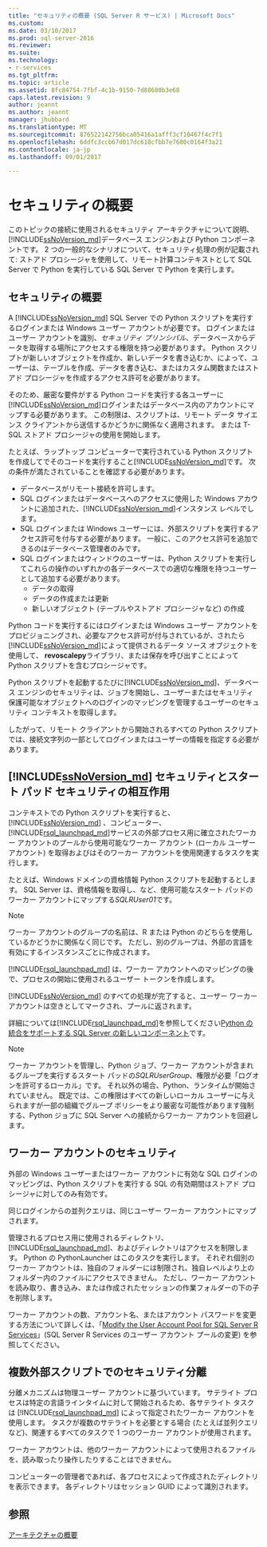 ```yaml
---
title: "セキュリティの概要 (SQL Server R サービス) | Microsoft Docs"
ms.custom: 
ms.date: 03/10/2017
ms.prod: sql-server-2016
ms.reviewer: 
ms.suite: 
ms.technology:
- r-services
ms.tgt_pltfrm: 
ms.topic: article
ms.assetid: 8fc84754-7fbf-4c1b-9150-7d88680b3e68
caps.latest.revision: 9
author: jeannt
ms.author: jeannt
manager: jhubbard
ms.translationtype: MT
ms.sourcegitcommit: 876522142756bca05416a1afff3cf10467f4c7f1
ms.openlocfilehash: 6ddfc3ccb67d017dc618cfbb7e7680c0164f3a21
ms.contentlocale: ja-jp
ms.lasthandoff: 09/01/2017

---
```

# <a name="security-overview"></a>セキュリティの概要

このトピックの接続に使用されるセキュリティ アーキテクチャについて説明、[!INCLUDE[ssNoVersion_md](../../includes/ssnoversion-md.md)]データベース エンジンおよび Python コンポーネントです。 2 つの一般的なシナリオについて、セキュリティ処理の例が記載されて: ストアド プロシージャを使用して、リモート計算コンテキストとして SQL Server で Python を実行している SQL Server で Python を実行します。

## <a name="security-overview"></a>セキュリティの概要

A [!INCLUDE[ssNoVersion_md](../../includes/ssnoversion-md.md)] SQL Server での Python スクリプトを実行するログインまたは Windows ユーザー アカウントが必要です。 ログインまたはユーザー アカウントを識別、*セキュリティ プリンシパル*、データベースからデータを取得する場所にアクセスする権限を持つ必要があります。 Python スクリプトが新しいオブジェクトを作成か、新しいデータを書き込むか、によって、ユーザーは、テーブルを作成、データを書き込む、またはカスタム関数またはストアド プロシージャを作成するアクセス許可を必要があります。

そのため、厳密な要件がする Python コードを実行する各ユーザーに[!INCLUDE[ssNoVersion_md](../../includes/ssnoversion-md.md)]ログインまたはデータベース内のアカウントにマップする必要があります。 この制限は、スクリプトは、リモート データ サイエンス クライアントから送信するかどうかに関係なく適用されます。 または T-SQL ストアド プロシージャの使用を開始します。

たとえば、ラップトップ コンピューターで実行されている Python スクリプトを作成してでそのコードを実行すること[!INCLUDE[ssNoVersion_md](../../includes/ssnoversion-md.md)]です。 次の条件が満たされていることを確認する必要があります。

+ データベースがリモート接続を許可します。
+ SQL ログインまたはデータベースへのアクセスに使用した Windows アカウントに追加された、[!INCLUDE[ssNoVersion_md](../../includes/ssnoversion-md.md)]インスタンス レベルでします。
+ SQL ログインまたは Windows ユーザーには、外部スクリプトを実行するアクセス許可を付与する必要があります。 一般に、このアクセス許可を追加できるのはデータベース管理者のみです。
+ SQL ログインまたはウィンドウのユーザーは、Python スクリプトを実行してこれらの操作のいずれかの各データベースでの適切な権限を持つユーザーとして追加する必要があります。
    + データの取得
    + データの作成または更新
    + 新しいオブジェクト (テーブルやストアド プロシージャなど) の作成

Python コードを実行するにはログインまたは Windows ユーザー アカウントをプロビジョニングされ、必要なアクセス許可が付与されているが、されたら[!INCLUDE[ssNoVersion_md](../../includes/ssnoversion-md.md)]によって提供されるデータ ソース オブジェクトを使用して、 **revoscalepy**ライブラリ、または保存を呼び出すことによってPython スクリプトを含むプロシージャです。

Python スクリプトを起動するたびに[!INCLUDE[ssNoVersion_md](../../includes/ssnoversion-md.md)]、データベース エンジンのセキュリティは、ジョブを開始し、ユーザーまたはセキュリティ保護可能なオブジェクトへのログインのマッピングを管理するユーザーのセキュリティ コンテキストを取得します。

したがって、リモート クライアントから開始されるすべての Python スクリプトでは、接続文字列の一部としてログインまたはユーザーの情報を指定する必要があります。


## <a name="interaction-of-includessnoversionmdincludesssnoversion-mdmd-security-and-launchpad-security"></a>[!INCLUDE[ssNoVersion_md](../../includes/ssnoversion-md.md)] セキュリティとスタート パッド セキュリティの相互作用

コンテキストでの Python スクリプトを実行すると、 [!INCLUDE[ssNoVersion_md](../../includes/ssnoversion-md.md)] 、コンピューター、[!INCLUDE[rsql_launchpad_md](../../includes/rsql-launchpad-md.md)]サービスの外部プロセス用に確立されたワーカー アカウントのプールから使用可能なワーカー アカウント (ローカル ユーザー アカウント) を取得およびはそのワーカー アカウントを使用関連するタスクを実行します。

たとえば、Windows ドメインの資格情報 Python スクリプトを起動するとします。 SQL Server は、資格情報を取得し、など、使用可能なスタート パッドのワーカー アカウントにマップする*SQLRUser01*です。

> [!NOTE]
> ワーカー アカウントのグループの名前は、R または Python のどちらを使用しているかどうかに関係なく同じです。 ただし、別のグループは、外部の言語を有効にするインスタンスごとに作成されます。

[!INCLUDE[rsql_launchpad_md](../../includes/rsql-launchpad-md.md)] は、ワーカー アカウントへのマッピングの後で、プロセスの開始に使用されるユーザー トークンを作成します。 

[!INCLUDE[ssNoVersion_md](../../includes/ssnoversion-md.md)] のすべての処理が完了すると、ユーザー ワーカー アカウントは空きとしてマークされ、プールに返されます。

詳細については[!INCLUDE[rsql_launchpad_md](../../includes/rsql-launchpad-md.md)]を参照してください[Python の統合をサポートする SQL Server の新しいコンポーネント](../../advanced-analytics/python/new-components-in-sql-server-to-support-python-integration.md)です。

> [!NOTE]
> ワーカー アカウントを管理し、Python ジョブ、ワーカー アカウントが含まれるグループを実行するスタート パッドの*SQLRUserGroup*、権限が必要「ログオンを許可するローカル」です。 それ以外の場合、Python、ランタイムが開始されていません。 既定では、この権限はすべての新しいローカル ユーザーに与えられますが一部の組織でグループ ポリシーをより厳密な可能性があります強制する、Python ジョブに SQL Server への接続からワーカー アカウントを回避します。

## <a name="security-of-worker-accounts"></a>ワーカー アカウントのセキュリティ

外部の Windows ユーザーまたはワーカー アカウントに有効な SQL ログインのマッピングは、Python スクリプトを実行する SQL の有効期間はストアド プロシージャに対してのみ有効です。

同じログインからの並列クエリは、同じユーザー ワーカー アカウントにマップされます。

管理されるプロセス用に使用されるディレクトリ、 [!INCLUDE[rsql_launchpad_md](../../includes/rsql-launchpad-md.md)]、およびディレクトリはアクセスを制限します。 Python の PythonLauncher はこのタスクを実行します。 それぞれ個別のワーカー アカウントは、独自のフォルダーには制限され、独自レベルより上のフォルダー内のファイルにアクセスできません。 ただし、ワーカー アカウントを読み取り、書き込み、または作成されたセッションの作業フォルダーの下の子を削除します。

ワーカー アカウントの数、アカウント名、またはアカウント パスワードを変更する方法について詳しくは、「[Modify the User Account Pool for SQL Server R Services](../../advanced-analytics/r/modify-the-user-account-pool-for-sql-server-r-services.md)」(SQL Server R Services のユーザー アカウント プールの変更) を参照してください。


## <a name="security-isolation-for-multiple-external-scripts"></a>複数外部スクリプトでのセキュリティ分離

分離メカニズムは物理ユーザー アカウントに基づいています。 サテライト プロセスは特定の言語ラインタイムに対して開始されるため、各サテライト タスクは [!INCLUDE[rsql_launchpad_md](../../includes/rsql-launchpad-md.md)] によって指定されたワーカー アカウントを使用します。 タスクが複数のサテライトを必要とする場合 (たとえば並列クエリなど)、関連するすべてのタスクで 1 つのワーカー アカウントが使用されます。

ワーカー アカウントは、他のワーカー アカウントによって使用されるファイルを、読み取ったり操作したりすることはできません。

コンピューターの管理者であれば、各プロセスによって作成されたディレクトリを表示できます。 各ディレクトリはセッション GUID によって識別されます。

## <a name="see-also"></a>参照

[アーキテクチャの概要](../../advanced-analytics/python/architecture-overview-sql-server-python.md)

